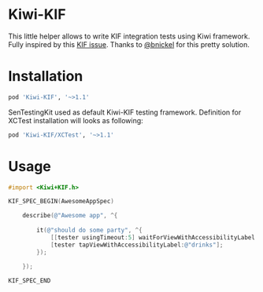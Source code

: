 Kiwi-KIF
========

This little helper allows to write KIF integration tests using Kiwi framework.
Fully inspired by this [KIF issue](https://github.com/kif-framework/KIF/issues/246). 
Thanks to [@bnickel](https://github.com/bnickel) for this pretty solution.


Installation
============

```ruby
pod 'Kiwi-KIF', '~>1.1'
```

SenTestingKit used as default Kiwi-KIF testing framework. Definition for XCTest installation will looks as following:

```ruby
pod 'Kiwi-KIF/XCTest', '~>1.1'
```

Usage
=======


```objective-c
#import <Kiwi+KIF.h>

KIF_SPEC_BEGIN(AwesomeAppSpec)

	describe(@"Awesome app", ^{
		
		it(@"should do some party", ^{
			[[tester usingTimeout:5] waitForViewWithAccessibilityLabel:@"party"];
			[tester tapViewWithAccessibilityLabel:@"drinks"];
		});

	});
	
KIF_SPEC_END
```
